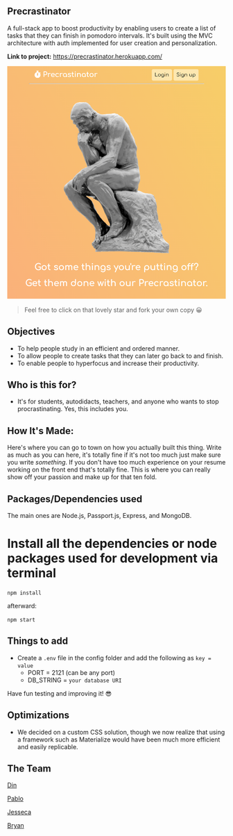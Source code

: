 ## Precrastinator

A full-stack app to boost productivity by enabling users to create a list of tasks that they can finish in pomodoro intervals. It's built using the MVC architecture with auth implemented for user creation and personalization.

**Link to project:** https://precrastinator.herokuapp.com/

![Precrastinator](https://raw.githubusercontent.com/diathekez/precrastinator/master/assets/imgs/precrastinator_screenshot.png)

> Feel free to click on that lovely star and fork your own copy 😀


## Objectives

- To help people study in an efficient and ordered manner.
- To allow people to create tasks that they can later go back to and finish.
- To enable people to hyperfocus and increase their productivity.



## Who is this for? 

- It's for students, autodidacts, teachers, and anyone who wants to stop procrastinating. Yes, this includes you.

## How It's Made:

Here's where you can go to town on how you actually built this thing. Write as much as you can here, it's totally fine if it's not too much just make sure you write *something*. If you don't have too much experience on your resume working on the front end that's totally fine. This is where you can really show off your passion and make up for that ten fold.

## Packages/Dependencies used 

The main ones are Node.js, Passport.js, Express, and MongoDB.


# Install all the dependencies or node packages used for development via terminal

`npm install` 

afterward:

`npm start` 


## Things to add

- Create a `.env` file in the config folder and add the following as `key = value` 
  - PORT = 2121 (can be any port) 
  - DB_STRING = `your database URI` 
 
 Have fun testing and improving it! 😎


## Optimizations

- We decided on a custom CSS solution, though we now realize that using a framework such as Materialize would have been much more efficient and easily replicable.

## The Team

[Din](https://github.com/hodinsay)

[Pablo](https://github.com/Pablodelao)

[Jesseca](https://github.com/VellumMoon)

[Bryan](https://github.com/diathekez)
